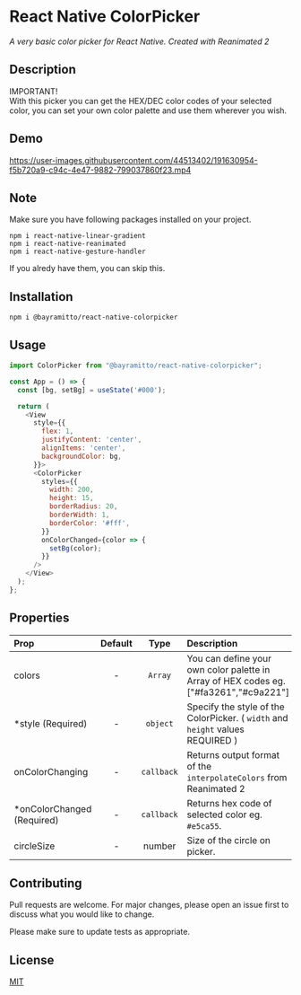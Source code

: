 # React Native ColorPicker

*A very basic color picker for React Native. Created with Reanimated 2*

## Description
IMPORTANT! <br>
With this picker you can get the HEX/DEC color codes of your selected color, you can set your own color palette and use them wherever you wish.

## Demo
https://user-images.githubusercontent.com/44513402/191630954-f5b720a9-c94c-4e47-9882-799037860f23.mp4

## Note
Make sure you have following packages installed on your project.
```
npm i react-native-linear-gradient
npm i react-native-reanimated
npm i react-native-gesture-handler
```
If you alredy have them, you can skip this.
## Installation

```
npm i @bayramitto/react-native-colorpicker 
```

## Usage

```javascript
import ColorPicker from "@bayramitto/react-native-colorpicker";
```

```javascript
const App = () => {
  const [bg, setBg] = useState('#000');

  return (
    <View
      style={{
        flex: 1,
        justifyContent: 'center',
        alignItems: 'center',
        backgroundColor: bg,
      }}>
      <ColorPicker
        styles={{
          width: 200,
          height: 15,
          borderRadius: 20,
          borderWidth: 1,
          borderColor: '#fff',
        }}
        onColorChanged={color => {
          setBg(color);
        }}
      />
    </View>
  );
};
```

## Properties

| Prop  | Default  | Type | Description |
| :------------ |:---------------:| :---------------:| :-----|
| colors | - | `Array`   | You can define your own color palette in Array of HEX codes eg. ["#fa3261","#c9a221"] 
| *style (Required) | - | `object` | Specify the style of the ColorPicker. ( `width` and `height` values REQUIRED ) |
| onColorChanging| - |`callback`| Returns output format of the `interpolateColors` from Reanimated 2
| *onColorChanged (Required)| - |`callback`| Returns hex code of selected color eg. `#e5ca55`.
|circleSize| - | number | Size of the circle on picker.



## Contributing
Pull requests are welcome. For major changes, please open an issue first to discuss what you would like to change.

Please make sure to update tests as appropriate.

## License
[MIT](https://choosealicense.com/licenses/mit/)
